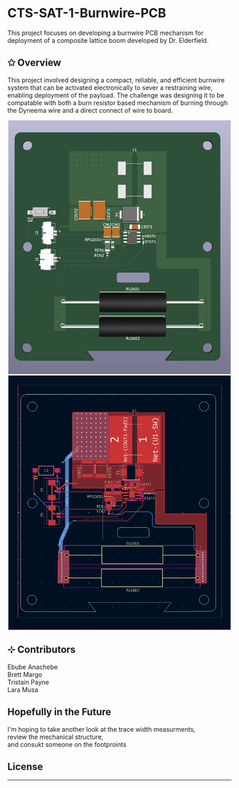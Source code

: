 # CTS-SAT-1-Burnwire-PCB
This project focuses on developing a burnwire PCB mechanism for deployment of a composite lattice boom developed by Dr. Elderfield.

## ✩ Overview
This project involved designing a compact, reliable, and efficient burnwire system that can be activated electronically to sever a restraining wire, enabling deployment of the payload. The challenge was designing it to be compatable with both a burn resistor based mechanism of burning through the Dyneema wire and a direct connect of wire to board. 

<p align="center">
<img src="images/3D-Model-Rev2.png" width="500"/>
<img src="images/PCB_Design_Rev2.png" width="500"/>
</p>
  
## ⊹ Contributors
Ebube Anachebe<br>
Brett Margo<br>
Tristain Payne<br>
Lara Musa <br>

## Hopefully in the Future
I'm hoping to take another look at the trace width measurments,<br>
review the mechanical structure,<br>
and consukt someone on the footproints<br>


## License
---------------------
